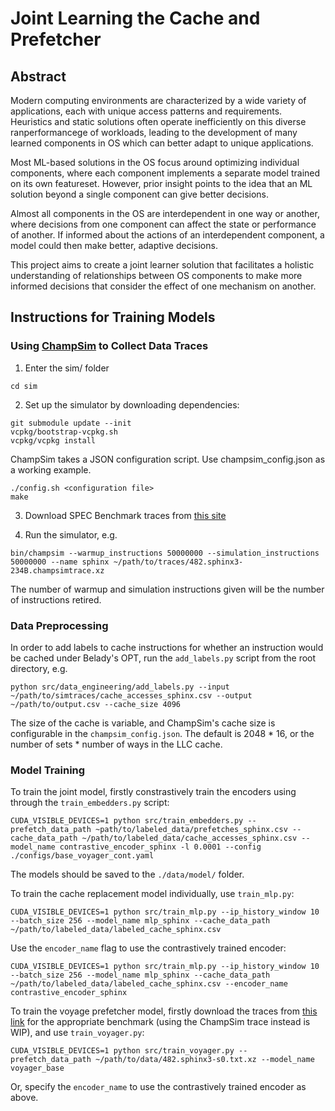 # Joint Learning the Cache and Prefetcher

## Abstract

Modern computing environments are characterized by a wide variety of applications, each with unique access patterns and  requirements. Heuristics and static solutions often operate inefficiently on this diverse ranperformancege of workloads, leading to the development of many learned components in OS which can better adapt to unique applications.

Most ML-based solutions in the OS focus around optimizing individual components, where each component implements a separate model trained on its own featureset. However, prior insight points to the idea that an ML solution beyond a single component can give better decisions.

Almost all components in the OS are interdependent in one way or another, where decisions from one component can affect the state or performance of another. If informed about the actions of an interdependent component, a model could then make better, adaptive decisions.

This project aims to create a joint learner solution that facilitates a holistic understanding of relationships between OS components to make more informed decisions that consider the effect of one mechanism on another.


## Instructions for Training Models


### Using [ChampSim](https://github.com/ChampSim/ChampSim)  to Collect Data Traces

1. Enter the sim/ folder

```
cd sim
```

2. Set up the simulator by downloading dependencies:

```
git submodule update --init
vcpkg/bootstrap-vcpkg.sh
vcpkg/vcpkg install
```

ChampSim takes a JSON configuration script. Use champsim_config.json as a working example.

```
./config.sh <configuration file>
make
```

3. Download SPEC Benchmark traces from [this site](https://dpc3.compas.cs.stonybrook.edu/champsim-traces/speccpu/)


4. Run the simulator, e.g.


```
bin/champsim --warmup_instructions 50000000 --simulation_instructions 50000000 --name sphinx ~/path/to/traces/482.sphinx3-234B.champsimtrace.xz
```

The number of warmup and simulation instructions given will be the number of instructions retired. 

### Data Preprocessing

In order to add labels to cache instructions for whether an instruction would be cached under Belady's OPT, run the `add_labels.py` script from the root directory, e.g.

```
python src/data_engineering/add_labels.py --input ~/path/to/simtraces/cache_accesses_sphinx.csv --output ~/path/to/output.csv --cache_size 4096
```

The size of the cache is variable, and ChampSim's cache size is configurable in the `champsim_config.json`. The default is 2048 * 16, or the number of sets * number of ways in the LLC cache.


### Model Training

To train the joint model, firstly constrastively train the encoders using through the `train_embedders.py` script:

```
CUDA_VISIBLE_DEVICES=1 python src/train_embedders.py --prefetch_data_path ~path/to/labeled_data/prefetches_sphinx.csv --cache_data_path ~/path/to/labeled_data/cache_accesses_sphinx.csv --model_name contrastive_encoder_sphinx -l 0.0001 --config ./configs/base_voyager_cont.yaml
```

The models should be saved to the `./data/model/` folder.

To train the cache replacement model individually, use `train_mlp.py`:

```
CUDA_VISIBLE_DEVICES=1 python src/train_mlp.py --ip_history_window 10 --batch_size 256 --model_name mlp_sphinx --cache_data_path ~/path/to/labeled_data/labeled_cache_sphinx.csv
```

Use the `encoder_name` flag to use the contrastively trained encoder:

```
CUDA_VISIBLE_DEVICES=1 python src/train_mlp.py --ip_history_window 10 --batch_size 256 --model_name mlp_sphinx --cache_data_path ~/path/to/labeled_data/labeled_cache_sphinx.csv --encoder_name contrastive_encoder_sphinx
```

To train the voyage prefetcher model, firstly download the traces from [this link](https://utexas.app.box.com/s/2k54kp8zvrqdfaa8cdhfquvcxwh7yn85/folder/132805020714) for the appropriate benchmark (using the ChampSim trace instead is WIP), and use `train_voyager.py`:

```
CUDA_VISIBLE_DEVICES=1 python src/train_voyager.py --prefetch_data_path ~/path/to/data/482.sphinx3-s0.txt.xz --model_name voyager_base
```

Or, specify the `encoder_name` to use the contrastively trained encoder as above.